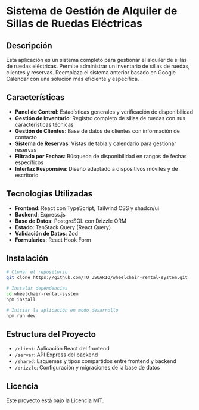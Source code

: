 # Sistema de Gestión de Alquiler de Sillas de Ruedas Eléctricas

## Descripción

Esta aplicación es un sistema completo para gestionar el alquiler de sillas de ruedas eléctricas. Permite administrar un inventario de sillas de ruedas, clientes y reservas. Reemplaza el sistema anterior basado en Google Calendar con una solución más eficiente y específica.

## Características

- **Panel de Control**: Estadísticas generales y verificación de disponibilidad
- **Gestión de Inventario**: Registro completo de sillas de ruedas con sus características técnicas
- **Gestión de Clientes**: Base de datos de clientes con información de contacto
- **Sistema de Reservas**: Vistas de tabla y calendario para gestionar reservas
- **Filtrado por Fechas**: Búsqueda de disponibilidad en rangos de fechas específicos
- **Interfaz Responsiva**: Diseño adaptado a dispositivos móviles y de escritorio

## Tecnologías Utilizadas

- **Frontend**: React con TypeScript, Tailwind CSS y shadcn/ui
- **Backend**: Express.js
- **Base de Datos**: PostgreSQL con Drizzle ORM
- **Estado**: TanStack Query (React Query)
- **Validación de Datos**: Zod
- **Formularios**: React Hook Form

## Instalación

```bash
# Clonar el repositorio
git clone https://github.com/TU_USUARIO/wheelchair-rental-system.git

# Instalar dependencias
cd wheelchair-rental-system
npm install

# Iniciar la aplicación en modo desarrollo
npm run dev
```

## Estructura del Proyecto

- `/client`: Aplicación React del frontend
- `/server`: API Express del backend
- `/shared`: Esquemas y tipos compartidos entre frontend y backend
- `/drizzle`: Configuración y migraciones de la base de datos

## Licencia

Este proyecto está bajo la Licencia MIT.